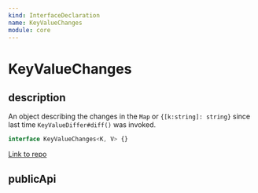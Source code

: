 ```yaml
---
kind: InterfaceDeclaration
name: KeyValueChanges
module: core
---
```


# KeyValueChanges

## description

An object describing the changes in the `Map` or `{[k:string]: string}` since last time
`KeyValueDiffer#diff()` was invoked.

```ts
interface KeyValueChanges<K, V> {}
```

[Link to repo](https://github.com/timdeschryver/angular/blob/master/packages/core/src/change_detection/differs/keyvalue_differs.ts#L46-L73)

## publicApi
